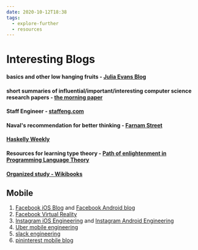 ```yaml
---
date: 2020-10-12T18:38
tags: 
  - explore-further
  - resources
---
```


# Interesting Blogs

#### basics and other low hanging fruits - [Julia Evans Blog](https://jvns.ca/)
#### short summaries of influential/important/interesting computer science research papers - [the morning paper](https://jvns.ca/blog/compensation-questions/)
#### Staff Engineer - [staffeng.com](https://staffeng.com/)
#### Naval's recommendation for better thinking - [Farnam Street](https://fs.blog/blog/)
#### [Haskelly Weekly](https://haskellweekly.news/newsletter.html)
#### Resources for learning type theory - [Path of enlightenment in Programming Language Theory](https://github.com/steshaw/plt#type-theory)
#### [Organized study - Wikibooks](https://en.wikibooks.org/wiki/Main_Page)

## Mobile
1. [Facebook iOS Blog](https://engineering.fb.com/category/ios/) and [Facebook Android blog](https://engineering.fb.com/category/android/)
2. [Facebook Virtual Reality](https://engineering.fb.com/category/virtual-reality/)
3. [Instagram iOS Engineering](https://instagram-engineering.com/tagged/ios) and [Instagram Android Engineering](https://instagram-engineering.com/tagged/android)
4. [Uber mobile engineering](https://eng.uber.com/category/articles/mobile/)
5. [slack engineering](https://slack.engineering/)
6. [pininterest mobile blog](https://medium.com/pinterest-engineering/mobile/home)
